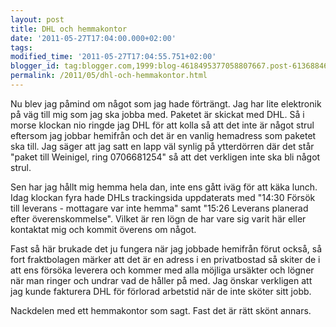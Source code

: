 ```yaml
---
layout: post
title: DHL och hemmakontor
date: '2011-05-27T17:04:00.000+02:00'
tags: 
modified_time: '2011-05-27T17:04:55.751+02:00'
blogger_id: tag:blogger.com,1999:blog-4618495377058807667.post-6136884691726585051
permalink: /2011/05/dhl-och-hemmakontor.html
---
```


Nu blev jag påmind om något som jag hade förträngt.  Jag har lite
elektronik på väg till mig som jag ska jobba med.  Paketet är skickat
med DHL.  Så i morse klockan nio ringde jag DHL för att kolla så att
det inte är något strul eftersom jag jobbar hemifrån och det är en
vanlig hemadress som paketet ska till.  Jag säger att jag satt en lapp
väl synlig på ytterdörren där det står "paket till Weinigel, ring
0706681254" så att det verkligen inte ska bli något strul.

Sen har jag hållt mig hemma hela dan, inte ens gått iväg för att käka
lunch.  Idag klockan fyra hade DHLs trackingsida uppdaterats med
"14:30 Försök till leverans - mottagare var inte hemma" samt "15:26
Leverans planerad efter överenskommelse".  Vilket är ren lögn de har
vare sig varit här eller kontaktat mig och kommit överens om något.

Fast så här brukade det ju fungera när jag jobbade hemifrån förut
också, så fort fraktbolagen märker att det är en adress i en
privatbostad så skiter de i att ens försöka leverera och kommer med
alla möjliga ursäkter och lögner när man ringer och undrar vad de
håller på med.  Jag önskar verkligen att jag kunde fakturera DHL för
förlorad arbetstid när de inte sköter sitt jobb.

Nackdelen med ett hemmakontor som sagt.  Fast det är rätt skönt
annars.

